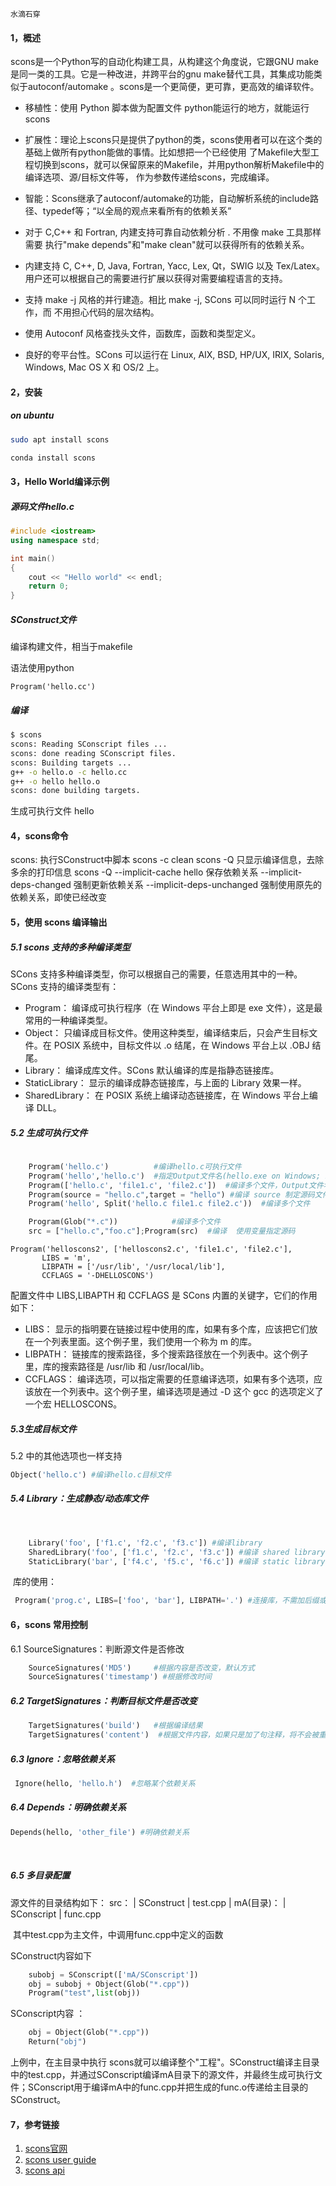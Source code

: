 



```
水滴石穿
```

#### 1，概述

scons是一个Python写的自动化构建工具，从构建这个角度说，它跟GNU make是同一类的工具。它是一种改进，并跨平台的gnu make替代工具，其集成功能类似于autoconf/automake 。scons是一个更简便，更可靠，更高效的编译软件。

- 移植性：使用 Python 脚本做为配置文件 python能运行的地方，就能运行scons


-  扩展性：理论上scons只是提供了python的类，scons使用者可以在这个类的基础上做所有python能做的事情。比如想把一个已经使用
  了Makefile大型工程切换到scons，就可以保留原来的Makefile，并用python解析Makefile中的编译选项、源/目标文件等，
  作为参数传递给scons，完成编译。
- 智能：Scons继承了autoconf/automake的功能，自动解析系统的include路径、typedef等；“以全局的观点来看所有的依赖关系”

- 对于 C,C++ 和 Fortran, 内建支持可靠自动依赖分析 . 不用像 make 工具那样需要 执行"make depends"和"make clean"就可以获得所有的依赖关系。
- 内建支持 C, C++, D, Java, Fortran, Yacc, Lex, Qt，SWIG 以及 Tex/Latex。 用户还可以根据自己的需要进行扩展以获得对需要编程语言的支持。
- 支持 make -j 风格的并行建造。相比 make -j, SCons 可以同时运行 N 个工作，而 不用担心代码的层次结构。
- 使用 Autoconf 风格查找头文件，函数库，函数和类型定义。
- 良好的夸平台性。SCons 可以运行在 Linux, AIX, BSD, HP/UX, IRIX, Solaris,   Windows, Mac OS X 和 OS/2 上。



#### 2，安装

##### on ubuntu

```bash
sudo apt install scons
```



```bash
conda install scons
```



#### 3，Hello World编译示例

##### 源码文件hello.c

```c++
#include <iostream>
using namespace std;

int main()
{
    cout << "Hello world" << endl;
    return 0;
}
```

##### SConstruct文件

编译构建文件，相当于makefile

语法使用python

```
Program('hello.cc')
```

##### 编译

```bash
$ scons
scons: Reading SConscript files ...
scons: done reading SConscript files.
scons: Building targets ...
g++ -o hello.o -c hello.cc
g++ -o hello hello.o
scons: done building targets.

```

生成可执行文件 hello



#### 4，scons命令

scons: 执行SConstruct中脚本
    scons -c   clean
    scons -Q  只显示编译信息，去除多余的打印信息
    scons -Q   --implicit-cache hello 保存依赖关系
                   --implicit-deps-changed   强制更新依赖关系
                   --implicit-deps-unchanged  强制使用原先的依赖关系，即使已经改变



#### 5，使用 scons 编译输出 

##### 5.1 scons 支持的多种编译类型

SCons 支持多种编译类型，你可以根据自己的需要，任意选用其中的一种。SCons 支持的编译类型有： 

- Program： 编译成可执行程序（在 Windows 平台上即是 exe 文件），这是最常用的一种编译类型。
- Object： 只编译成目标文件。使用这种类型，编译结束后，只会产生目标文件。在 POSIX 系统中，目标文件以 .o 结尾，在 Windows 平台上以 .OBJ 结尾。
- Library： 编译成库文件。SCons 默认编译的库是指静态链接库。
- StaticLibrary： 显示的编译成静态链接库，与上面的 Library 效果一样。
- SharedLibrary： 在 POSIX 系统上编译动态链接库，在 Windows 平台上编译 DLL。



##### 5.2 生成可执行文件

```python
	
    Program('hello.c')  		#编译hello.c可执行文件
    Program('hello','hello.c') 	#指定Output文件名(hello.exe on Windows; hello on POSIX)
    Program(['hello.c', 'file1.c', 'file2.c']) 	#编译多个文件，Output文件名以第一个文件命名
    Program(source = "hello.c",target = "hello") #编译 source 制定源码文件名，target 输出
    Program('hello', Split('hello.c file1.c file2.c'))  #编译多个文件

    Program(Glob("*.c"))			#编译多个文件
    src = ["hello.c","foo.c"];Program(src)  #编译  使用变量指定源码
```





```
Program('helloscons2', ['helloscons2.c', 'file1.c', 'file2.c'], 
       LIBS = 'm', 
       LIBPATH = ['/usr/lib', '/usr/local/lib'], 
       CCFLAGS = '-DHELLOSCONS')
```



 配置文件中 LIBS,LIBAPTH 和 CCFLAGS 是 SCons 内置的关键字，它们的作用如下： 

- LIBS： 显示的指明要在链接过程中使用的库，如果有多个库，应该把它们放在一个列表里面。这个例子里，我们使用一个称为 m 的库。
- LIBPATH： 链接库的搜索路径，多个搜索路径放在一个列表中。这个例子里，库的搜索路径是 /usr/lib 和 /usr/local/lib。
- CCFLAGS： 编译选项，可以指定需要的任意编译选项，如果有多个选项，应该放在一个列表中。这个例子里，编译选项是通过 -D 这个 gcc 的选项定义了一个宏 HELLOSCONS。

##### 5.3生成目标文件

5.2 中的其他选项也一样支持

```python
Object('hello.c') #编译hello.c目标文件
```



##### 5.4 Library：生成静态/动态库文件

​    

```python
	Library('foo', ['f1.c', 'f2.c', 'f3.c']) #编译library
    SharedLibrary('foo', ['f1.c', 'f2.c', 'f3.c']) #编译 shared library
    StaticLibrary('bar', ['f4.c', 'f5.c', 'f6.c']) #编译 static library
```

​    库的使用：

```python
 Program('prog.c', LIBS=['foo', 'bar'], LIBPATH='.') #连接库，不需加后缀或是前缀
```

 

#### 6，scons 常用控制

  

6.1 SourceSignatures：判断源文件是否修改
    

```python
	SourceSignatures('MD5')     #根据内容是否改变，默认方式
    SourceSignatures('timestamp') #根据修改时间
```

 

##### 6.2 TargetSignatures：判断目标文件是否改变

```python
	TargetSignatures('build')   #根据编译结果
    TargetSignatures('content')  #根据文件内容，如果只是加了句注释，将不会被重新编译
```

##### 6.3 Ignore：忽略依赖关系

```python
 Ignore(hello, 'hello.h')  #忽略某个依赖关系
```

##### 6.4 Depends：明确依赖关系

```python
Depends(hello, 'other_file') #明确依赖关系 
```

​    

##### 6.5 多目录配置

源文件的目录结构如下：
    src：
    |    SConstruct
    |    test.cpp
    |    mA(目录)：
         |     SConscript
         |     func.cpp

​    其中test.cpp为主文件，中调用func.cpp中定义的函数

SConstruct内容如下

```python
	subobj = SConscript(['mA/SConscript'])
 	obj = subobj + Object(Glob("*.cpp"))
 	Program("test",list(obj))

```

SConscript内容 ：

```python
	obj = Object(Glob("*.cpp"))
 	Return("obj")
```



上例中，在主目录中执行 scons就可以编译整个"工程"。SConstruct编译主目录中的test.cpp，并通过SConscript编译mA目录下的源文件，并最终生成可执行文件；SConscript用于编译mA中的func.cpp并把生成的func.o传递给主目录的SConstruct。



#### 7，参考链接

1. [scons官网](https://www.scons.org/)
2. [scons user guide](https://scons.org/doc/3.0.5/PDF/scons-user.pdf)
3. [scons api ](https://scons.org/doc/3.0.5/PDF/scons-api.pdf)